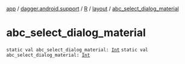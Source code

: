 [app](../../../index.md) / [dagger.android.support](../../index.md) / [R](../index.md) / [layout](index.md) / [abc_select_dialog_material](./abc_select_dialog_material.md)

# abc_select_dialog_material

`static val abc_select_dialog_material: `[`Int`](https://kotlinlang.org/api/latest/jvm/stdlib/kotlin/-int/index.html)
`static val abc_select_dialog_material: `[`Int`](https://kotlinlang.org/api/latest/jvm/stdlib/kotlin/-int/index.html)